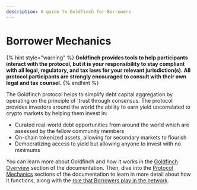 ```yaml
---
description: A guide to Goldfinch for Borrowers
---
```


# Borrower Mechanics

{% hint style="warning" %}
**Goldfinch provides tools to help participants interact with the protocol, but it is your responsibility to stay compliant with all legal, regulatory, and tax laws for your relevant jurisdiction(s). All protocol participants are strongly encouraged to consult with their own legal and tax counsel.**&#x20;
{% endhint %}



The Goldfinch protocol helps to simplify debt capital aggregation by operating on the principle of 'trust through consensus. The protocol provides investors around the world the ability to earn yield uncorrelated to crypto markets by helping them invest in:

* Curated real-world debt opportunities from around the world which are assessed by the fellow community members
* On-chain tokenized assets, allowing for secondary markets to flourish
* Democratizing access to yield but allowing anyone to invest with no minimums

You can learn more about Goldfinch and how it works in the [Goldfinch Overview](../goldfinch-overview.md) section of the documentation. Then, dive into the [Protocol Mechanics](../protocol-mechanics/) sections of the documentation to learn in more detail about how it functions, along with the [role that Borrowers play in the network](../protocol-mechanics/borrowers.md).
